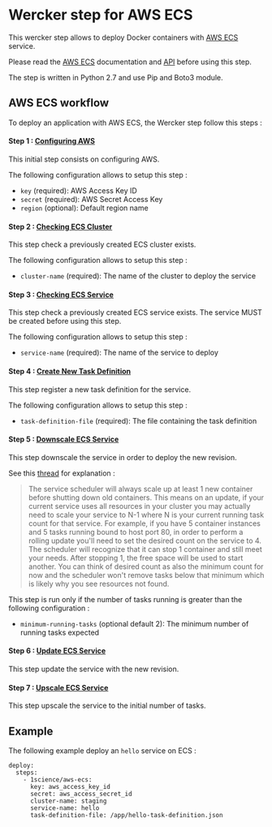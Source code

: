 Wercker step for AWS ECS
=======================

This wercker step allows to deploy Docker containers with [AWS ECS](http://docs.aws.amazon.com/AmazonECS/latest/developerguide/ECS_GetStarted.html) service.

Please read the [AWS ECS](http://docs.aws.amazon.com/AmazonECS/latest/developerguide/Welcome.html) documentation and [API](http://docs.aws.amazon.com/AmazonECS/latest/APIReference/Welcome.html) before using this step.

The step is written in Python 2.7 and use Pip and Boto3 module.


## AWS ECS workflow

To deploy an application with AWS ECS, the Wercker step follow this steps :

#### Step 1 : [Configuring AWS](http://docs.aws.amazon.com/cli/latest/reference/configure/index.html)

This initial step consists on configuring AWS.

The following configuration allows to setup this step :

* `key` (required): AWS Access Key ID
* `secret` (required): AWS Secret Access Key
* `region` (optional): Default region name

#### Step 2 : [Checking ECS Cluster](http://docs.aws.amazon.com/AmazonECS/latest/APIReference/API_DescribeClusters.html)

This step check a previously created ECS cluster exists.

The following configuration allows to setup this step :

* `cluster-name` (required): The name of the cluster to deploy the service

#### Step 3 : [Checking ECS Service](http://docs.aws.amazon.com/AmazonECS/latest/APIReference/API_DescribeServices.html)

This step check a previously created ECS service exists. The service MUST be created before using this step.

The following configuration allows to setup this step :

* `service-name` (required): The name of the service to deploy

#### Step 4 : [Create New Task Definition ](http://docs.aws.amazon.com/AmazonECS/latest/APIReference/API_RegisterTaskDefinition.html)

This step register a new task definition for the service.

The following configuration allows to setup this step :

* `task-definition-file` (required): The file containing the task definition

#### Step 5 : [Downscale ECS Service](http://docs.aws.amazon.com/AmazonECS/latest/APIReference/API_UpdateService.html)

This step downscale the service in order to deploy the new revision.

See this [thread](https://forums.aws.amazon.com/thread.jspa?threadID=179271) for explanation :
 
 
> The service scheduler will always scale up at least 1 new container before shutting down old containers. 
This means on an update, if your current service uses all resources in your cluster you may actually need to scale your service to N-1 where N is your current running task count for that service.
For example, if you have 5 container instances and 5 tasks running bound to host port 80, in order to perform a rolling update you'll need to set the desired count on the service to 4. 
The scheduler will recognize that it can stop 1 container and still meet your needs. After stopping 1, the free space will be used to start another. 
You can think of desired count as also the minimum count for now and the scheduler won't remove tasks below that minimum which is likely why you see resources not found.

This step is run only if the number of tasks running is greater than the following configuration :
  
  * `minimum-running-tasks` (optional default 2): The minimum number of running tasks expected


#### Step 6 : [Update ECS Service](http://docs.aws.amazon.com/AmazonECS/latest/APIReference/API_UpdateService.html)

This step update the service with the new revision.

#### Step 7 : [Upscale ECS Service](http://docs.aws.amazon.com/AmazonECS/latest/APIReference/API_UpdateService.html)

This step upscale the service to the initial number of tasks.

 
## Example

The following example deploy an `hello` service on ECS :

```
deploy:
  steps:
    - 1science/aws-ecs:
      key: aws_access_key_id
      secret: aws_access_secret_id
      cluster-name: staging
      service-name: hello
      task-definition-file: /app/hello-task-definition.json
```